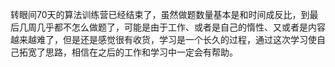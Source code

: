 转眼间70天的算法训练营已经结束了，虽然做题数量基本是和时间成反比，到最后几周几乎都不怎么做题了，可能是由于工作、或者是自己的惰性、又或者是内容越来越难了，但是还是感觉很有收货，学习是一个长久的过程，通过这次学习使自己拓宽了思路，相信在之后的工作和学习中一定会有帮助。
